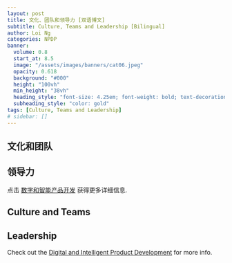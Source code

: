 ```yaml
---
layout: post
title: 文化、团队和领导力 [双语博文]
subtitle: Culture, Teams and Leadership [Bilingual]
author: Loi Ng
categories: NPDP
banner:
  volume: 0.8
  start_at: 8.5
  image: "/assets/images/banners/cat06.jpeg"
  opacity: 0.618
  background: "#000"
  height: "100vh"
  min_height: "38vh"
  heading_style: "font-size: 4.25em; font-weight: bold; text-decoration: underline"
  subheading_style: "color: gold"
tags: [Culture, Teams and Leadership]
# sidebar: []
---
```


文化和团队
------------

领导力
------------


点击 [数字和智能产品开发][PMerBot-site] 获得更多详细信息.

Culture and Teams
------------

Leadership
------------


Check out the [Digital and Intelligent Product Development][PMerBot-site] for more info.

[PMerBot-site]: https://sili-insights.feishu.cn/wiki/wikcnQ8gQQPXW5dftmTx6f2XfJh